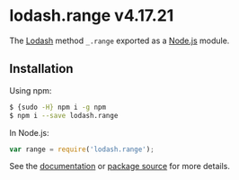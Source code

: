 # lodash.range v4.17.21

The [Lodash](https://lodash.com/) method `_.range` exported as a [Node.js](https://nodejs.org/) module.

## Installation

Using npm:
```bash
$ {sudo -H} npm i -g npm
$ npm i --save lodash.range
```

In Node.js:
```js
var range = require('lodash.range');
```

See the [documentation](https://lodash.com/docs#range) or [package source](https://github.com/lodash/lodash/blob/4.17.21-npm-packages/lodash.range) for more details.
